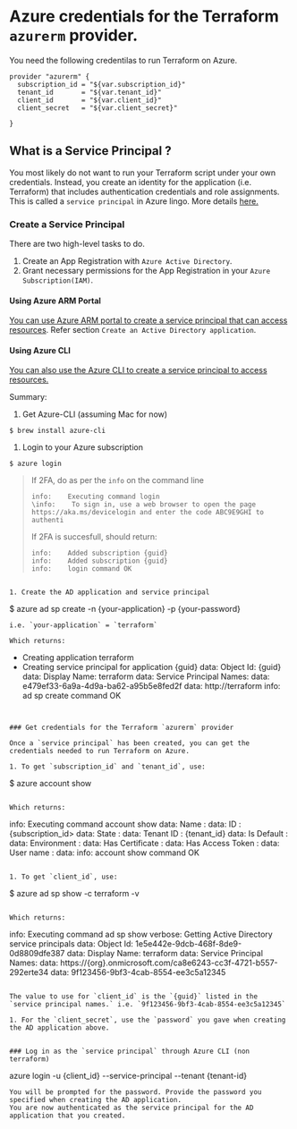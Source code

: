 
# Azure credentials for the Terraform `azurerm` provider.

You need the following credentilas to run Terraform on Azure.
```
provider "azurerm" {
  subscription_id = "${var.subscription_id}"
  tenant_id       = "${var.tenant_id}"
  client_id       = "${var.client_id}"
  client_secret   = "${var.client_secret}"

}
```

## What is a Service Principal ?

You most likely do not want to run your Terraform script under your own credentials. Instead, you create an identity for the application (i.e. Terraform) that includes authentication credentials and role assignments. This is called  a `service principal` in Azure lingo. More details [here.](https://docs.microsoft.com/en-us/azure/azure-resource-manager/resource-group-authenticate-service-principal)


### Create a Service Principal

There are two high-level tasks to do.

1. Create an App Registration with `Azure Active Directory`.
2. Grant necessary permissions for the App Registration in your `Azure Subscription(IAM)`.


#### Using Azure ARM Portal

<!-- You can do this via [Azure ARM portal](http://portal.azure.com) as described [here](https://www.terraform.io/docs/providers/azurerm/). -->

[You can use Azure ARM portal to create a service principal that can access resources](https://docs.microsoft.com/en-us/azure/azure-resource-manager/resource-group-create-service-principal-portal). Refer section `Create an Active Directory application`.


#### Using Azure CLI

[You can also use the Azure CLI to create a service principal to access resources.](https://docs.microsoft.com/en-us/azure/azure-resource-manager/resource-group-authenticate-service-principal-cli#provide-credentials-through-azure-cli)

Summary:

1. Get Azure-CLI (assuming Mac for now)
```
$ brew install azure-cli
```

1. Login to your Azure subscription
```
$ azure login
```
> If 2FA, do as per the `info` on the command line
> ```
> info:    Executing command login
> \info:    To sign in, use a web browser to open the page https://aka.ms/devicelogin and enter the code ABC9E9GHI to authenti
> ```
> If 2FA is succesfull, should return:
> ```
> info:    Added subscription {guid}
> info:    Added subscription {guid}
> info:    login command OK
```

1. Create the AD application and service principal
```
$ azure ad sp create -n {your-application} -p {your-password}
```
i.e. `your-application` = `terraform`

Which returns:
```
+ Creating application terraform
+ Creating service principal for application {guid}
data:    Object Id:        {guid}
data:    Display Name:     terraform
data:    Service Principal Names:
data:                             e479ef33-6a9a-4d9a-ba62-a95b5e8fed2f
data:                             http://terraform
info:    ad sp create command OK
```


### Get credentials for the Terraform `azurerm` provider

Once a `service principal` has been created, you can get the credentials needed to run Terraform on Azure.

1. To get `subscription_id` and `tenant_id`, use:
```
$ azure account show
```

Which returns:
```
info:    Executing command account show
data:    Name                        :
data:    ID                          : {subscription_id>
data:    State                       :
data:    Tenant ID                   : {tenant_id}
data:    Is Default                  :
data:    Environment                 :
data:    Has Certificate             :
data:    Has Access Token            :
data:    User name                   :
data:
info:    account show command OK
```

1. To get `client_id`, use:
```
$ azure ad sp show -c terraform -v
```

Which returns:
```
info:    Executing command ad sp show
verbose: Getting Active Directory service principals
data:    Object Id:               1e5e442e-9dcb-468f-8de9-0d8809dfe387
data:    Display Name:            terraform
data:    Service Principal Names:
data:                             https://{org}.onmicrosoft.com/ca8e6243-cc3f-4721-b557-292erte34
data:                             9f123456-9bf3-4cab-8554-ee3c5a12345
```

The value to use for `client_id` is the `{guid}` listed in the `service principal names.` i.e. `9f123456-9bf3-4cab-8554-ee3c5a12345`

1. For the `client_secret`, use the `password` you gave when creating the AD application above.


### Log in as the `service principal` through Azure CLI (non terraform)

```
azure login -u {client_id} --service-principal --tenant {tenant-id}
```
You will be prompted for the password. Provide the password you specified when creating the AD application.
You are now authenticated as the service principal for the AD application that you created.
